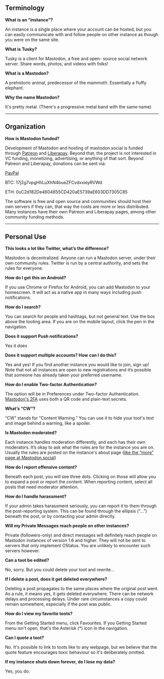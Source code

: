 ## Terminology

**What is an “instance”?**

An instance is a single place where your account can be hosted, but you can easily communicate with and follow people on other instance as though you were on the same site. 

**What is Tusky?**

Tusky is a client for Mastodon, a free and open-	source social network server. Share words, photos, and videos with folks!

**What is a Mastodon?**

A prehistoric animal, predecessor of the mammoth. Essentially a fluffy elephant. 

**Why the name Mastodon?**

It's pretty metal. (There's a progressive metal band with the same name)
<hr />

## Organization

**How is Mastodon funded?**

Development of Mastodon and hosting of mastodon.social is funded through [Patreon](https://www.patreon.com/mastodon) and [Liberapay]( https://liberapay.com/Mastodon/). Beyond that, the project is not interested in VC funding, monetizing, advertising, or anything of that sort. Beyond Patreon and Liberapay, donations can be sent via:

[PayPal](https://www.paypal.me/gargron)

BTC: 17j2g7vpgHhLuXhN4bueZFCvdxxieyRVWd

ETH: 0xC2d182De4604655CD420aE5739aE603DD7305C85
	
The software is free and open source and communities should host their own servers if they can, that way the costs are more or less distributed. Many instances have their own Patreon and Liberapay pages, among other community funding methods.

<hr />

## Personal Use

**This looks a lot like Twitter, what’s the difference?**

Mastodon is decentralized. Anyone can run a Mastodon server, under their own community rules. Twitter is run by a central authority, and sets the rules for everyone.

**How do I get this on Android?**

If you use Chrome or Firefox for Android, you can add Mastodon to your homescreen. It will act as a native app in many ways including push notifications. 

**How do I search?**

You can search for people and hashtags, but not general text. Use the box above the tooting area. If you are on the mobile layout, click the pen in the navigation.

**Does it support Push notifications?**

Yes it does 

**Does it support multiple accounts? How can I do this?**

Yes and yes! If you find another instance you would like to join, sign up! Note that not all instances are open to new registrations and it’s possible that someone has already taken your preferred username.

**How do I enable Two-factor Authentication?**

The option will be in Preferences under Two-factor Authentication. [Mastodon's 2FA](https://github.com/tootsuite/documentation/blob/master/Using-Mastodon/2FA.md) uses both a QR code and plain-text secrets.

**What’s “CW”?**

“CW” stands for “Content Warning.” You can use it to hide your toot's text and image behind a warning, like a spoiler.

**Is Mastodon moderated?**

Each instance handles moderation differently, and each has their own moderators. It’s okay to ask what the rules are for the instance you are on. Usually the rules are posted on the instance's about page ([like the “more” page at Mastodon.social](https://mastodon.social/about/more))

**How do I report offensive content?**

Beneath each post, you will see three dots. Clicking on those will allow you to expand a post or report the content. When reporting content, select all posts that need moderator attention.

**How do I handle harassment?**

If your admin takes harassment seriously, you can report it to them through the post-reporting system. This can be found through the ellipsis (“…”) beneath the post, or by contacting your admin directly.

**Will my Private Messages reach people on other instances?**

Private (followers-only) and direct messages will definitely reach people on Mastodon instances of version 1.6 and higher. They will not be sent to servers that only implement OStatus. You are unlikely to encounter such servers however.

**Can a toot be edited?**

No, sorry. But you could delete your toot and rewrite…

**If I delete a post, does it get deleted everywhere?**

Deleting a post propagates to the same places where the original post went. As a rule, it means yes, it gets deleted everywhere. There can be network delays and processing delays. Under rare circumstances a copy could remain somewhere, especially if the post was public.

**How do I view my favorite toots?**

From the Getting Started menu, click Favourites. If you Getting Started menu isn't open, that's the Asterisk (*) icon in the navigation.

**Can I quote a toot?**

No. It's possible to link to toots like to any webpage, but we believe that the quote feature encourages toxic behaviour so it's deliberately omitted.

**If my instance shuts down forever, do I lose my data?**

Yes, you do.
